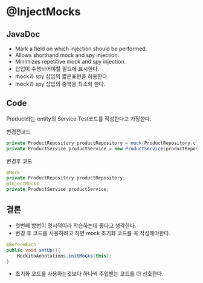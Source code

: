 # @InjectMocks

## JavaDoc
- Mark a field on which injection should be performed.
- Allows shorthand mock and spy injection.
- Minimizes repetitive mock and spy injection.
- 삽입이 수행되어야할 필드에 표시한다.
- mock과 spy 삽입의 짧은표현을 허용한다.
- mock과 spy 삽입의 중복을 최소화 한다.

## Code
Product라는 entity의 Service Test코드를 작성한다고 가정한다.

변경전코드
```java
private ProductRepository productRepository = mock(ProductRepository.class);
private ProductService productService = new ProductService(productRepository);
```

변경후 코드
```java
@Mock
private ProductRepository productRepository;
@InjectMocks
private ProductService productService;
```

## 결론
- 첫번째 방법이 명시적이라 학습하는데 좋다고 생각한다.
- 변경 후 코드를 사용하려고 하면 mock 초기화 코드를 꼭 작성해야한다.
```java
@BeforeEach
public void setUp(){
    MockitoAnnotations.initMocks(this);    
}
```
- 초기화 코드를 사용하는것보다 하나씩 주입받는 코드를 더 선호한다.
